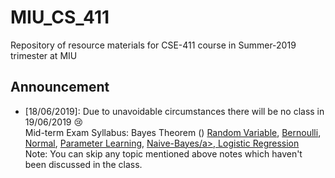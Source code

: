 # MIU_CS_411
Repository of resource materials for CSE-411 course in Summer-2019 trimester at MIU

## Announcement <br />
* [18/06/2019]: Due to unavoidable circumstances there will be no class in 19/06/2019 :cry: <br />
 Mid-term Exam Syllabus: Bayes Theorem (<a href="./probability/040-cond-probability.pdf"></a>)
 <a href="./probability/060-random-variables.pdf">Random Variable</a>, 
 <a href="./probability/070-bernoulli-binomial.pdf">Bernoulli</a>, 
 <a href="./probability/110-normal-distribution.pdf">Normal</a>, 
 <a href="./probability/200-learning.pdf">Parameter Learning</a>, 
 <a href="./probability/210-naive-bayes.pdf">Naive-Bayes/a>, 
 <a href="./probability/220-logistic-regression.pdf">Logistic Regression</a> <br />
Note: You can skip any topic mentioned above notes which haven't been discussed in the class.   
